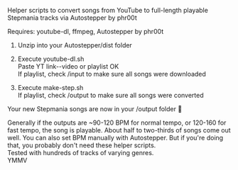 Helper scripts to convert songs from YouTube to full-length playable Stepmania tracks via Autostepper by phr00t

Requires: youtube-dl, ffmpeg, Autostepper by phr00t 

1. Unzip into your Autostepper/dist folder

2. Execute youtube-dl.sh  
Paste YT link--video or playlist OK  
If playlist, check /input to make sure all songs were downloaded

3. Execute make-step.sh  
If playlist, check /output to make sure all songs were converted

Your new Stepmania songs are now in your /output folder 🤩

Generally if the outputs are ~90-120 BPM for normal tempo, or 120-160 for fast tempo, the song is playable. About half to two-thirds of songs come out well. You can also set BPM manually with Autostepper. But if you're doing that, you probably don't need these helper scripts.  
Tested with hundreds of tracks of varying genres.  
YMMV
